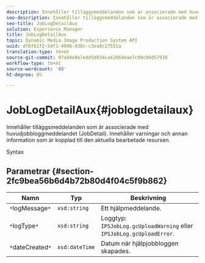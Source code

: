 ```yaml
---
description: Innehåller tilläggsmeddelanden som är associerade med huvudjobbloggmeddelandet (JobDetail). Innehåller varningar och annan information som är kopplad till den aktuella bearbetade resursen.
seo-description: Innehåller tilläggsmeddelanden som är associerade med huvudjobbloggmeddelandet (JobDetail). Innehåller varningar och annan information som är kopplad till den aktuella bearbetade resursen.
seo-title: JobLogDetailAux
solution: Experience Manager
title: JobLogDetailAux
topic: Dynamic Media Image Production System API
uuid: df6f61f2-54f1-4996-938c-c3ea8c27551a
translation-type: tm+mt
source-git-commit: 97a84e8e7edd3d834ca42069eae7c09c00d57938
workflow-type: tm+mt
source-wordcount: '88'
ht-degree: 0%

---
```



# JobLogDetailAux{#joblogdetailaux}

Innehåller tilläggsmeddelanden som är associerade med huvudjobbloggmeddelandet (JobDetail). Innehåller varningar och annan information som är kopplad till den aktuella bearbetade resursen.

Syntax

## Parametrar {#section-2fc9bea56b6d4b72b80d4f04c5f9b862}

| Namn | Typ | Beskrivning |
|---|---|---|
| `*`logMessage`*` | `xsd:string` | Ett hjälpmeddelande. |
| `*`logType`*` | `xsd:string` | Loggtyp: `IPSJobLog.gcUploadWarning` eller `IPSJobLog.gcUploadError`. |
| `*`dateCreated`*` | `xsd:dateTime` | Datum när hjälpjobbloggen skapades. |

